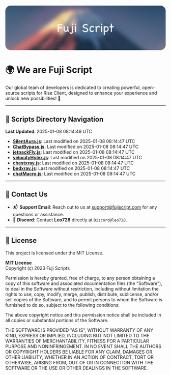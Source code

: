 ![Banner](.github/b.webp)

# 🌍 **We are Fuji Script**

Our global team of developers is dedicated to creating powerful, open-source scripts for Rise Client, designed to enhance your experience and unlock new possibilities! 🌟

---
<!-- SCRIPTS_NAVIGATION_START -->
## 📂 **Scripts Directory Navigation**

**Last Updated**: 2025-01-08 08:14:49 UTC

- **[SilentAura.js](scripts/SilentAura.js)**: Last modified on 2025-01-08 08:14:47 UTC
- **[ChatBypass.js](scripts/ChatBypass.js)**: Last modified on 2025-01-08 08:14:47 UTC
- **[jetpackFly.js](scripts/jetpackFly.js)**: Last modified on 2025-01-08 08:14:47 UTC
- **[velocityHylex.js](scripts/velocityHylex.js)**: Last modified on 2025-01-08 08:14:47 UTC
- **[chestxray.js](scripts/chestxray.js)**: Last modified on 2025-01-08 08:14:47 UTC
- **[bedxray.js](scripts/bedxray.js)**: Last modified on 2025-01-08 08:14:47 UTC
- **[chatMacro.js](scripts/chatMacro.js)**: Last modified on 2025-01-08 08:14:47 UTC

<!-- SCRIPTS_NAVIGATION_END -->

---

## 💬 **Contact Us**  
- 📬 **Support Email**: Reach out to us at [support@fujiscript.com](mailto:support@fujiscript.com) for any questions or assistance.  
- 💬 **Discord**: Contact **Leo728** directly at `Discord@leo728`.

---

## 📜 **License**

This project is licensed under the MIT License.  

**MIT License**  
Copyright (c) 2023 Fuji Scripts  

Permission is hereby granted, free of charge, to any person obtaining a copy of this software and associated documentation files (the "Software"), to deal in the Software without restriction, including without limitation the rights to use, copy, modify, merge, publish, distribute, sublicense, and/or sell copies of the Software, and to permit persons to whom the Software is furnished to do so, subject to the following conditions:  

The above copyright notice and this permission notice shall be included in all copies or substantial portions of the Software.  

THE SOFTWARE IS PROVIDED "AS IS", WITHOUT WARRANTY OF ANY KIND, EXPRESS OR IMPLIED, INCLUDING BUT NOT LIMITED TO THE WARRANTIES OF MERCHANTABILITY, FITNESS FOR A PARTICULAR PURPOSE AND NONINFRINGEMENT. IN NO EVENT SHALL THE AUTHORS OR COPYRIGHT HOLDERS BE LIABLE FOR ANY CLAIM, DAMAGES OR OTHER LIABILITY, WHETHER IN AN ACTION OF CONTRACT, TORT OR OTHERWISE, ARISING FROM, OUT OF OR IN CONNECTION WITH THE SOFTWARE OR THE USE OR OTHER DEALINGS IN THE SOFTWARE.  

